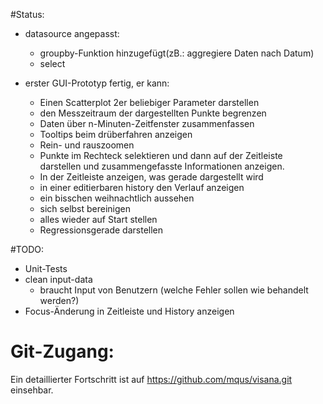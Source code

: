#Status:
- datasource angepasst:
  - groupby-Funktion hinzugefügt(zB.: aggregiere Daten nach Datum)
  - select

- erster GUI-Prototyp fertig, er kann:
  - Einen Scatterplot 2er beliebiger Parameter darstellen
  - den Messzeitraum der dargestellten Punkte begrenzen
  - Daten über n-Minuten-Zeitfenster zusammenfassen
  - Tooltips beim drüberfahren anzeigen
  - Rein- und rauszoomen
  - Punkte im Rechteck selektieren und dann auf der Zeitleiste darstellen und zusammengefasste Informationen 
  anzeigen.
  - In der Zeitleiste anzeigen, was gerade dargestellt wird
  - in einer editierbaren history den Verlauf anzeigen
  - ein bisschen weihnachtlich aussehen
  - sich selbst bereinigen
  - alles wieder auf Start stellen
  - Regressionsgerade darstellen
	
	

#TODO:

- Unit-Tests
- clean input-data
  - braucht Input von Benutzern (welche Fehler sollen wie behandelt werden?)
- Focus-Änderung in Zeitleiste und History anzeigen



# Git-Zugang:

Ein detaillierter Fortschritt ist auf https://github.com/mqus/visana.git einsehbar.